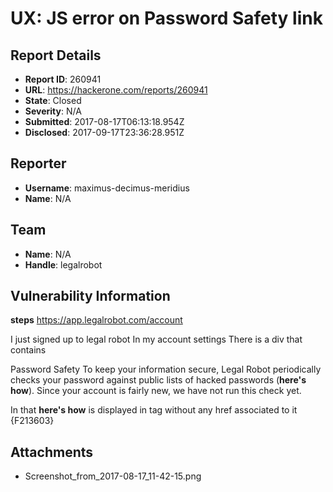 # UX: JS error on Password Safety link

## Report Details
- **Report ID**: 260941
- **URL**: https://hackerone.com/reports/260941
- **State**: Closed
- **Severity**: N/A
- **Submitted**: 2017-08-17T06:13:18.954Z
- **Disclosed**: 2017-09-17T23:36:28.951Z

## Reporter
- **Username**: maximus-decimus-meridius
- **Name**: N/A

## Team
- **Name**: N/A
- **Handle**: legalrobot

## Vulnerability Information
**steps**
https://app.legalrobot.com/account

I just signed up to legal robot 
In my  account settings 
There is a div that contains 

Password Safety
To keep your information secure, Legal Robot periodically checks your password against public lists of hacked passwords (**here's how**). Since your account is fairly new, we have not run this check yet.


In that **here's how** is displayed in <a> tag without any href associated to it 
{F213603}


## Attachments
- Screenshot_from_2017-08-17_11-42-15.png
